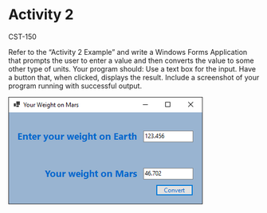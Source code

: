 # Activity 2
CST-150

 Refer to the “Activity 2 Example” and write a Windows Forms Application that prompts the user to enter a value and then converts the value to some other type of units. Your program should:
 Use a text box for the input.
 Have a button that, when clicked, displays the result.
 Include a screenshot of your program running with successful output.

![alt text](https://raw.githubusercontent.com/JLAGCU/Activity-2/main/Activity%202%20Windows%20Form.png)
